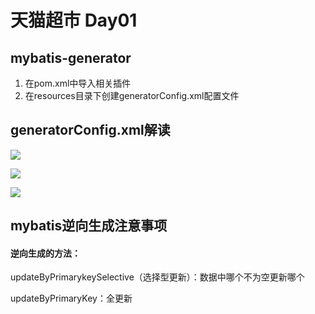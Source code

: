 # 天猫超市 Day01

## mybatis-generator

1. 在pom.xml中导入相关插件
2. 在resources目录下创建generatorConfig.xml配置文件





## generatorConfig.xml解读

![](http://doze9097.top//1571673807750.png)

![](http://doze9097.top//1571673922133.png)

![](http://doze9097.top//1571674007965.png)

## mybatis逆向生成注意事项

#### 逆向生成的方法：

updateByPrimarykeySelective（选择型更新）：数据中哪个不为空更新哪个

updateByPrimaryKey：全更新